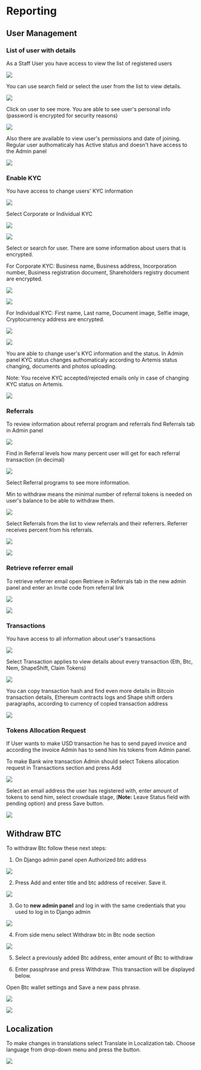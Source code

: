# Reporting

## **User Management**

### **List of user with details**

As a Staff User you have access to view the list of registered users

![](../.gitbook/assets/image%20%287%29.png)

You can use search field or select the user from the list to view details.

![](../.gitbook/assets/image%20%2813%29.png)

Click on user to see more. You are able to see user's personal info \(password is encrypted for security reasons\)

![](../.gitbook/assets/image%20%2816%29.png)

Also there are available to view user's permissions and date of joining. Regular user authomaticaly has Active status and doesn't have access to the Admin panel

![](../.gitbook/assets/image%20%283%29.png)

### **Enable KYC**

You have access to change users' KYC information

![](../.gitbook/assets/image%20%2812%29.png)

Select Corporate or Individual KYC

![](../.gitbook/assets/image%20%2837%29.png)

![](../.gitbook/assets/image%20%2828%29.png)

Select or search for user. There are some information about users that is encrypted.

For Corporate KYC: Business name, Business address, Incorporation number, Business registration document, Shareholders registry document are encrypted.

![](../.gitbook/assets/image%20%286%29.png)

![](../.gitbook/assets/image%20%284%29.png)

For Individual KYC: First name, Last name, Document image, Selfie image, Cryptocurrency address are encrypted.

![](../.gitbook/assets/image%20%2830%29.png)

![](../.gitbook/assets/image%20%2835%29.png)

You are able to change user's KYC information and the status. In Admin panel KYC status changes authomaticaly according to Artemis status changing, documents and photos uploading.

Note: You receive KYC accepted/rejected emails only in case of changing KYC status on Artemis.

![](../.gitbook/assets/image%20%2832%29.png)



### **Referrals**

To review information about referral program and referrals find Referrals tab in Admin panel

![](../.gitbook/assets/image%20%2821%29.png)

Find in Referral levels how many percent user will get for each referral transaction \(in decimal\)

![](../.gitbook/assets/image%20%2833%29.png)

Select Referral programs to see more information.

Min to withdraw means the minimal number of referral tokens is needed on user's balance to be able to withdraw them.

![](../.gitbook/assets/image%20%2827%29.png)

Select Referrals from the list to view referrals and their referrers. Referrer receives percent from his referrals.

![](../.gitbook/assets/image%20%2823%29.png)

![](../.gitbook/assets/image%20%2810%29.png)

### **Retrieve referrer email**

To retrieve referrer email open Retrieve in Referrals tab in the new admin panel and enter an Invite code from referral link

![](../.gitbook/assets/image%20%2817%29.png)

![](../.gitbook/assets/image%20%2819%29.png)

### **Transactions**

You have access to all information about user's transactions

![](../.gitbook/assets/image%20%282%29.png)

Select Transaction applies to view details about every transaction \(Eth, Btc, Nem, ShapeShift, Claim Tokens\)

![](../.gitbook/assets/image%20%281%29.png)

You can copy transaction hash and find even more details in Bitcoin transaction details, Ethereum contracts logs and Shape shift orders paragraphs, according to currency of copied transaction address

![](../.gitbook/assets/image%20%2825%29.png)

### **Tokens Allocation Request**

If User wants to make USD transaction he has to send payed invoice and according the invoice Admin has to send him his tokens from Admin panel.

To make Bank wire transaction Admin should select Tokens allocation request in Transactions section and press Add

![](../.gitbook/assets/image.png)

Select an email address the user has registered with, enter amount of tokens to send him, select crowdsale stage, \(**Note:** Leave Status field with pending option\) and press Save button.

![](../.gitbook/assets/image%20%289%29.png)

## **Withdraw BTC**

To withdraw Btc follow these next steps:

1. On Django admin panel open Authorized btc address



![](../.gitbook/assets/image%20%2818%29.png)

2. Press Add and enter  title and btc address of receiver. Save it.

![](../.gitbook/assets/image%20%2826%29.png)

3. Go to **new admin panel** and log in with the same credentials that you used to log in to Django admin

![](../.gitbook/assets/image%20%2814%29.png)

4. From side menu select Withdraw btc in Btc node section

![](../.gitbook/assets/image%20%2831%29.png)

5. Select a previously added Btc address, enter amount of Btc to withdraw

6. Enter passphrase and press Withdraw. This transaction will be displayed below.

Open Btc wallet settings and Save a new pass phrase. 

![](../.gitbook/assets/image%20%2834%29.png)

![](../.gitbook/assets/image%20%285%29.png)

## Localization

To make changes in translations select Translate in Localization tab. Choose language from drop-down menu and press the button.

![](../.gitbook/assets/image%20%2838%29.png)


